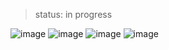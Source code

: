 > status: in progress

![image](https://user-images.githubusercontent.com/53923000/183272091-851898af-9595-4a9c-85e1-c4f8fccd0bfe.png)
![image](https://user-images.githubusercontent.com/53923000/183282004-00e3ac52-c4ac-4056-b8a2-be252b6f738a.png)
![image](https://user-images.githubusercontent.com/53923000/183282012-fbf8fdb8-3107-47ac-b1cb-f4a5b8b9397d.png)
![image](https://user-images.githubusercontent.com/53923000/183282023-abd7387c-b270-4848-a216-8d507903541a.png)

